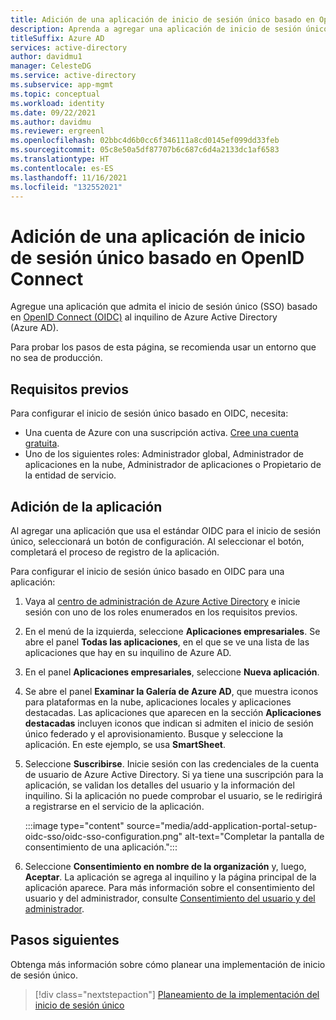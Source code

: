 ```yaml
---
title: Adición de una aplicación de inicio de sesión único basado en OpenID Connect
description: Aprenda a agregar una aplicación de inicio de sesión único basado en OpenID Connect en Azure Active Directory.
titleSuffix: Azure AD
services: active-directory
author: davidmu1
manager: CelesteDG
ms.service: active-directory
ms.subservice: app-mgmt
ms.topic: conceptual
ms.workload: identity
ms.date: 09/22/2021
ms.author: davidmu
ms.reviewer: ergreenl
ms.openlocfilehash: 02bbc4d6b0cc6f346111a8cd0145ef099dd33feb
ms.sourcegitcommit: 05c8e50a5df87707b6c687c6d4a2133dc1af6583
ms.translationtype: HT
ms.contentlocale: es-ES
ms.lasthandoff: 11/16/2021
ms.locfileid: "132552021"
---
```

# <a name="add-an-openid-connect-based-single-sign-on-application"></a>Adición de una aplicación de inicio de sesión único basado en OpenID Connect

Agregue una aplicación que admita el inicio de sesión único (SSO) basado en [OpenID Connect (OIDC)](../develop/active-directory-v2-protocols.md) al inquilino de Azure Active Directory (Azure AD).

Para probar los pasos de esta página, se recomienda usar un entorno que no sea de producción.

## <a name="prerequisites"></a>Requisitos previos

Para configurar el inicio de sesión único basado en OIDC, necesita:

- Una cuenta de Azure con una suscripción activa. [Cree una cuenta gratuita](https://azure.microsoft.com/free/?WT.mc_id=A261C142F).
- Uno de los siguientes roles: Administrador global, Administrador de aplicaciones en la nube, Administrador de aplicaciones o Propietario de la entidad de servicio.

## <a name="add-the-application"></a>Adición de la aplicación

Al agregar una aplicación que usa el estándar OIDC para el inicio de sesión único, seleccionará un botón de configuración. Al seleccionar el botón, completará el proceso de registro de la aplicación.

Para configurar el inicio de sesión único basado en OIDC para una aplicación:

1. Vaya al [centro de administración de Azure Active Directory](https://aad.portal.azure.com) e inicie sesión con uno de los roles enumerados en los requisitos previos.
1. En el menú de la izquierda, seleccione **Aplicaciones empresariales**. Se abre el panel **Todas las aplicaciones**, en el que se ve una lista de las aplicaciones que hay en su inquilino de Azure AD. 
1. En el panel **Aplicaciones empresariales**, seleccione **Nueva aplicación**.
1. Se abre el panel **Examinar la Galería de Azure AD**, que muestra iconos para plataformas en la nube, aplicaciones locales y aplicaciones destacadas. Las aplicaciones que aparecen en la sección **Aplicaciones destacadas** incluyen iconos que indican si admiten el inicio de sesión único federado y el aprovisionamiento. Busque y seleccione la aplicación. En este ejemplo, se usa **SmartSheet**.
1. Seleccione **Suscribirse**. Inicie sesión con las credenciales de la cuenta de usuario de Azure Active Directory. Si ya tiene una suscripción para la aplicación, se validan los detalles del usuario y la información del inquilino. Si la aplicación no puede comprobar el usuario, se le redirigirá a registrarse en el servicio de la aplicación.

    :::image type="content" source="media/add-application-portal-setup-oidc-sso/oidc-sso-configuration.png" alt-text="Completar la pantalla de consentimiento de una aplicación.":::

1. Seleccione **Consentimiento en nombre de la organización** y, luego, **Aceptar**. La aplicación se agrega al inquilino y la página principal de la aplicación aparece. Para más información sobre el consentimiento del usuario y del administrador, consulte [Consentimiento del usuario y del administrador](../develop/howto-convert-app-to-be-multi-tenant.md#understand-user-and-admin-consent).

## <a name="next-steps"></a>Pasos siguientes

Obtenga más información sobre cómo planear una implementación de inicio de sesión único.
> [!div class="nextstepaction"]
> [Planeamiento de la implementación del inicio de sesión único](plan-sso-deployment.md)
